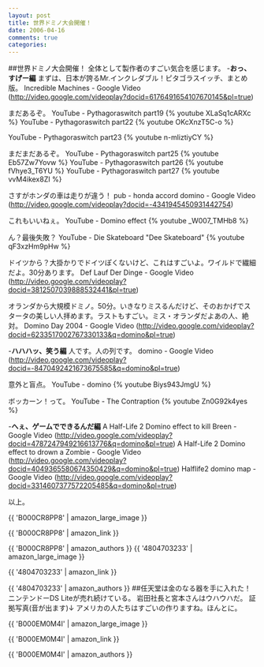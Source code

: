 ```yaml
---
layout: post
title: 世界ドミノ大会開催！
date: 2006-04-16
comments: true
categories:
---
```


##世界ドミノ大会開催！
全体として製作者のすごい気合を感じます。
-<span style="font-weight:bold;">おっ、すげー編</span>
まずは、日本が誇るMr.インクレダブル！ピタゴラスイッチ、まとめ版。
Incredible Machines - Google Video (http://video.google.com/videoplay?docid=6176491654107670145&pl=true)

まだあるぞ。
YouTube - Pythagoraswitch part19 {% youtube XLaSq1cARXc %}
YouTube - Pythagoraswitch part22 {% youtube OKcXnzT5C-o %}

YouTube - Pythagoraswitch part23 {% youtube n-mliztiyCY %}


まだまだあるぞ。
YouTube - Pythagoraswitch part25 {% youtube Eb57Zw7Yovw %}
YouTube - Pythagoraswitch part26 {% youtube fVhye3_T6YU %}
YouTube - Pythagoraswitch part27 {% youtube vvM4ikex8ZI %}


さすがホンダの車は走りが違う！
pub - honda accord domino - Google Video (http://video.google.com/videoplay?docid=-4341945450931442754)

これもいいねぇ。
YouTube - Domino effect {% youtube _W007_TMHb8 %}

ん？最後失敗？
YouTube - Die Skateboard "Dee Skateboard" {% youtube qF3xzHm9pHw %}


ドイツから？大掛かりでドイツぽくないけど、これはすごいよ。ワイルドで繊細だよ。30分あります。
Def Lauf Der Dinge - Google Video (http://video.google.com/videoplay?docid=3812507039888532441&pl=true) 

オランダから大規模ドミノ。50分。いきなりミスるんだけど、そのおかげでスタータの美しい人拝めます。ラストもすごい。ミス・オランダだよあの人、絶対。
Domino Day 2004 - Google Video (http://video.google.com/videoplay?docid=6233517002767330133&q=domino&pl=true)

-<span style="font-weight:bold;">ハハハッ、笑う編</span>
人です。人の列です。
domino - Google Video (http://video.google.com/videoplay?docid=-8470492421673675585&q=domino&pl=true)

意外と盲点。
YouTube - domino {% youtube Biys943JmgU %}


ボッカーン！って。
YouTube - The Contraption {% youtube Zn0G92k4yes %}

-<span style="font-weight:bold;">へぇ、ゲームでできるんだ編</span>
A Half-Life 2 Domino effect to kill Breen - Google Video (http://video.google.com/videoplay?docid=4787247949216613776&q=domino&pl=true)
A Half-Life 2 Domino effect to drown a Zombie - Google Video (http://video.google.com/videoplay?docid=4049365580674350429&q=domino&pl=true)
Halflife2 domino map - Google Video (http://video.google.com/videoplay?docid=3314607377572205485&q=domino&pl=true) 

以上。

{{ 'B000CR8PP8' | amazon_large_image }}

{{ 'B000CR8PP8' | amazon_link }}

{{ 'B000CR8PP8' | amazon_authors }}
{{ '4804703233' | amazon_large_image }}

{{ '4804703233' | amazon_link }}

{{ '4804703233' | amazon_authors }}
##任天堂は金のなる器を手に入れた！
ニンテンドーDS Liteが売れ続けている。
岩田社長と宮本さんはウハウハだ。
証拠写真(音が出ます)↓
[](http://dsisprintingcash.ytmnd.com/)
アメリカの人たちはすごいの作りますね。ほんとに。

{{ 'B000EM0M4I' | amazon_large_image }}

{{ 'B000EM0M4I' | amazon_link }}

{{ 'B000EM0M4I' | amazon_authors }}
